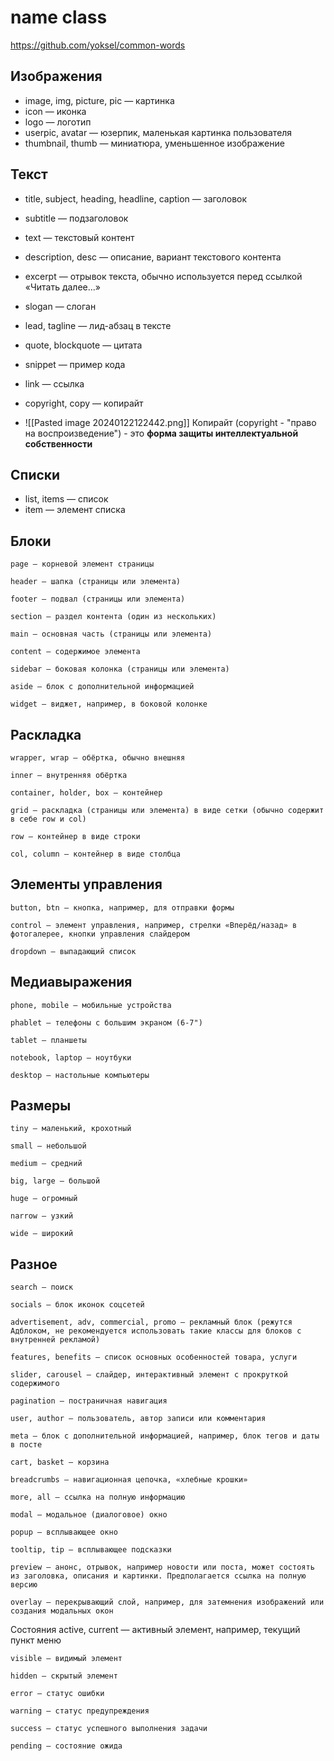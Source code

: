# name class
https://github.com/yoksel/common-words

## Изображения
 - image,  img,  picture,  pic — картинка
 - icon — иконка
 - logo — логотип
 - userpic, avatar — юзерпик, маленькая картинка пользователя
 - thumbnail, thumb — миниатюра, уменьшенное изображение

## Текст
- title, subject, heading, headline, caption — заголовок
- subtitle — подзаголовок
- text — текстовый контент
- description, desc — описание, вариант текстового контента

- excerpt — отрывок текста, обычно используется перед ссылкой «Читать далее...»

- slogan — слоган
- lead, tagline — лид-абзац в тексте
- quote, blockquote — цитата
- snippet — пример кода
- link — ссылка
- copyright, copy — копирайт   
- ![[Pasted image 20240122122442.png]]
		Копирайт (copyright - "право на воспроизведение") - это **форма защиты интеллектуальной собственности**
	
## Списки
- list, items — список
- item — элемент списка
## Блоки
    
    page — корневой элемент страницы

    header — шапка (страницы или элемента)

    footer — подвал (страницы или элемента)

    section — раздел контента (один из нескольких)

    main — основная часть (страницы или элемента)

    content — содержимое элемента

    sidebar — боковая колонка (страницы или элемента)

    aside — блок с дополнительной информацией

    widget — виджет, например, в боковой колонке
## Раскладка
    
    wrapper, wrap — обёртка, обычно внешняя

    inner — внутренняя обёртка

    container, holder, box — контейнер

    grid — раскладка (страницы или элемента) в виде сетки (обычно содержит в себе row и col)

    row — контейнер в виде строки

    col, column — контейнер в виде столбца

## Элементы управления
    button, btn — кнопка, например, для отправки формы

    control — элемент управления, например, стрелки «Вперёд/назад» в фотогалерее, кнопки управления слайдером

    dropdown — выпадающий список

## Медиавыражения
    
    phone, mobile — мобильные устройства

    phablet — телефоны с большим экраном (6-7")

    tablet — планшеты

    notebook, laptop — ноутбуки

    desktop — настольные компьютеры
## Размеры
    tiny — маленький, крохотный

    small — небольшой

    medium — средний

    big, large — большой

    huge — огромный

    narrow — узкий

    wide — широкий

## Разное
    search — поиск

    socials — блок иконок соцсетей

    advertisement, adv, commercial, promo — рекламный блок (режутся Адблоком, не рекомендуется использовать такие классы для блоков с внутренней рекламой)

    features, benefits — список основных особенностей товара, услуги

    slider, carousel — слайдер, интерактивный элемент с прокруткой содержимого

    pagination — постраничная навигация

    user, author — пользователь, автор записи или комментария

    meta — блок с дополнительной информацией, например, блок тегов и даты в посте

    cart, basket — корзина

    breadcrumbs — навигационная цепочка, «хлебные крошки»

    more, all — ссылка на полную информацию

    modal — модальное (диалоговое) окно

    popup — всплывающее окно

    tooltip, tip — всплывающее подсказки

    preview — анонс, отрывок, например новости или поста, может состоять из заголовка, описания и картинки. Предполагается ссылка на полную версию

    overlay — перекрывающий слой, например, для затемнения изображений или создания модальных окон

Состояния
    active, current — активный элемент, например, текущий пункт меню

    visible — видимый элемент

    hidden — скрытый элемент

    error — статус ошибки

    warning — статус предупреждения

    success — статус успешного выполнения задачи

    pending — состояние ожида